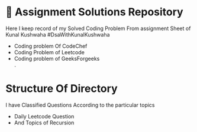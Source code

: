 <h1>📂 Assignment Solutions Repository</h1>
    
<p>Here I keep record of my Solved Coding Problem From assignment Sheet of Kunal Kushwaha #DsaWithKunalKushwaha </p>
<ul>
  <li>Coding problem Of CodeChef</li>
  <li>Coding Problem of Leetcode</li>
  <li>Coding problem of GeeksForgeeks</li>. 
</ul>
<h1>Structure Of Directory</h1>
<p>I have Classified Questions According to the particular topics</p>
<ul>
  <li> Daily Leetcode Question </li>
  <li>And Topics of Recursion </li>
</ul>
<h1></h1>

